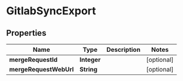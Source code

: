

# GitlabSyncExport

## Properties

Name | Type | Description | Notes
------------ | ------------- | ------------- | -------------
**mergeRequestId** | **Integer** |  |  [optional]
**mergeRequestWebUrl** | **String** |  |  [optional]



